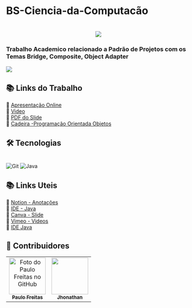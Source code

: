 # BS-Ciencia-da-Computacão
<h1 align="center">
  <img src="https://paulofreitasdev.files.wordpress.com/2021/05/1.png">
</h1>

### Trabalho Academico relacionado a Padrão de Projetos com os Temas Bridge, Composite, Object Adapter

<img src="https://paulofreitasdev.files.wordpress.com/2021/05/2.png">

## 📚 Links do Trabalho
🔖 [Apresentação Online](https://www.canva.com/design/DAEeYRcWMww/vEzN8KKuHziW3cbLhNs6uA/view?utm_content=DAEeYRcWMww&utm_campaign=designshare&utm_medium=link&utm_source=publishpresent)<br>
🔖 [Video](https://vimeo.com/551890901)<br>
🔖 [PDF do Slide](hhttps://github.com/paulofreitas-py/BS-Ciencia-da-Computacao/blob/main/cco3-Programacao-Orientada-Obejtos/Trabalho%20Padr%C3%A3o%20de%20Projetos/_SLIDE-POO.pdf)<br>
🔖 [Cadeira -Programação Orientada Objetos](https://github.com/paulofreitas-py/BS-Ciencia-da-Computacao/tree/main/cco3-Programacao-Orientada-Obejtos)<br>

## 🛠 Tecnologias
<br>
  <img alt="Git" src="https://img.shields.io/badge/git%20-%23F05033.svg?&style=for-the-badge&logo=git&logoColor=white"/>

  <img alt="Java" src="https://img.shields.io/badge/java%20-bf360c.svg?&style=for-the-badge&logo=java&ogoColor=white"/>
  <br>
</p>

## 📚 Links Uteis

🔖 [Notion - Anotações](https://www.notion.so)<br>
🔖 [IDE - Java](https://www.online-ide.com/)<br>
🔖 [Canva - Slide](https://www.canva.com/)<br>
🔖 [Vimeo - Videos](https://vimeo.com/)<br>
🔖 [IDE Java](https://www.online-ide.com/)<br>

## 🦄 Contribuidores

<table>
  <tr>
    <td align="center">
      <a href="https://github.com/paulofreitas-py">
        <img src="https://avatars.githubusercontent.com/u/42820569?v=4" width="100px;" alt="Foto do Paulo Freitas no GitHub"/><br>
        <sub>
          <b>Paulo Freitas</b>
        </sub>
      </a>
    </td>
    <td align="center">
      <a href="https://github.com/jhonathannn">
        <img src="https://avatars.githubusercontent.com/u/75005667?v=4" width="100px;" alt=""/><br>
        <sub>
          <b>Jhonathan</b>
        </sub>
      </a><br>
    </td>
    </table>